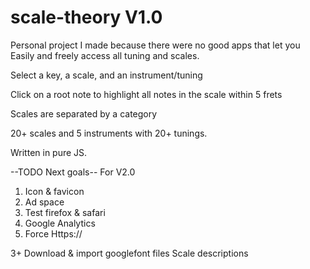 # scale-theory V1.0
Personal project I made because there were no good apps that let you 
Easily and freely access all tuning and scales. 

Select a key, a scale, and an instrument/tuning

Click on a root note to highlight all notes in the scale within 5 frets

Scales are separated by a category

20+ scales and 5 instruments with 20+ tunings.


Written in pure JS.

--TODO Next goals-- For V2.0
1. Icon & favicon
2. Ad space
3. Test firefox & safari
4. Google Analytics
5. Force Https://

3+
Download & import googlefont files
Scale descriptions
